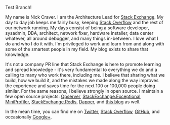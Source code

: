 Test Branch!

My name is Nick Craver. I am the Architecture Lead for [Stack Exchange](https://stackexchange.com/). My day to day job keeps me fairly busy, keeping [Stack Overflow](https://stackoverflow.com/) and the rest of our network running. My days consist of being a software developer, sysadmin, DBA, architect, network fixer, hardware installer, data center whatever, all around debugger, and many things in-between. I love what I do and who I do it with. I'm privileged to work and learn from and along with some of the smartest people in my field. My blog exists to share that knowledge.

It's not a company PR line that Stack Exchange is here to promote learning and spread knowledge - it's very fundamental to everything we do and a calling to many who work there, including me. I believe that sharing what we build, how we build it, and the mistakes we made along the way improves the experience and saves time for the next 100 or 100,000 people doing similar. For the same reasons, I believe strongly in open source. I maintain a few open source projects: [Opserver](https://github.com/Opserver/Opserver), [StackExchange.Exceptional](https://github.com/NickCraver/StackExchange.Exceptional), [MiniProfiler](https://github.com/MiniProfiler/dotnet), [StackExchange.Redis](https://github.com/StackExchange/StackExchange.Redis), [Dapper](https://github.com/StackExchange/Dapper/), and [this blog](https://github.com/NickCraver/nickcraver.github.com) as well.

In the mean time, you can find me on [Twitter](https://twitter.com/Nick_Craver), [Stack Overflow](https://stackoverflow.com/users/13249/nick-craver), [GitHub](https://github.com/NickCraver), and occasionally <a href="https://plus.google.com/109466935056652719352/posts" rel="me">Google+</a>.
